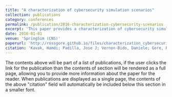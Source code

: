 ```yaml
---
title: "A characterization of cybersecurity simulation scenarios"
collection: publications
category: conferences
permalink: /publication/2016-characterization-cybersecurity-scenarios
excerpt: 'This paper provides a characterization of cybersecurity simulation scenarios.'
date: 2016-01-01
venue: 'SpringSim (CNS)'
paperurl: 'http://rossgore.github.io/files/characterization_cybersecurity_scenarios.pdf'
citation: 'Kavak, Hamdi; Padilla, Jose J; Vernon-Bido, Daniele; Gore, R; Diallo, S. (2016). "A characterization of cybersecurity simulation scenarios". <i>SpringSim (CNS)</i>. 3.'
---
```

The contents above will be part of a list of publications, if the user clicks the link for the publication than the contents of section will be rendered as a full page, allowing you to provide more information about the paper for the reader. When publications are displayed as a single page, the contents of the above "citation" field will automatically be included below this section in a smaller font.